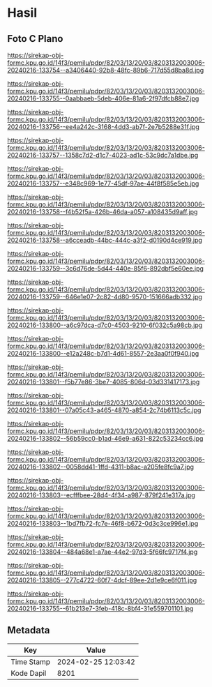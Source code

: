 # Hasil

## Foto C Plano

https://sirekap-obj-formc.kpu.go.id/14f3/pemilu/pdpr/82/03/13/20/03/8203132003006-20240216-133754--a3406440-92b8-48fc-89b6-717d55d8ba8d.jpg

https://sirekap-obj-formc.kpu.go.id/14f3/pemilu/pdpr/82/03/13/20/03/8203132003006-20240216-133755--0aabbaeb-5deb-406e-81a6-2f97dfcb88e7.jpg

https://sirekap-obj-formc.kpu.go.id/14f3/pemilu/pdpr/82/03/13/20/03/8203132003006-20240216-133756--ee4a242c-3168-4dd3-ab7f-2e7b5288e31f.jpg

https://sirekap-obj-formc.kpu.go.id/14f3/pemilu/pdpr/82/03/13/20/03/8203132003006-20240216-133757--1358c7d2-d1c7-4023-ad1c-53c9dc7a1dbe.jpg

https://sirekap-obj-formc.kpu.go.id/14f3/pemilu/pdpr/82/03/13/20/03/8203132003006-20240216-133757--e348c969-1e77-45df-97ae-44f8f585e5eb.jpg

https://sirekap-obj-formc.kpu.go.id/14f3/pemilu/pdpr/82/03/13/20/03/8203132003006-20240216-133758--f4b52f5a-426b-46da-a057-a108435d9aff.jpg

https://sirekap-obj-formc.kpu.go.id/14f3/pemilu/pdpr/82/03/13/20/03/8203132003006-20240216-133758--a6cceadb-44bc-444c-a3f2-d0190d4ce919.jpg

https://sirekap-obj-formc.kpu.go.id/14f3/pemilu/pdpr/82/03/13/20/03/8203132003006-20240216-133759--3c6d76de-5d44-440e-85f6-892dbf5e60ee.jpg

https://sirekap-obj-formc.kpu.go.id/14f3/pemilu/pdpr/82/03/13/20/03/8203132003006-20240216-133759--646e1e07-2c82-4d80-9570-151666adb332.jpg

https://sirekap-obj-formc.kpu.go.id/14f3/pemilu/pdpr/82/03/13/20/03/8203132003006-20240216-133800--a6c97dca-d7c0-4503-9210-6f032c5a98cb.jpg

https://sirekap-obj-formc.kpu.go.id/14f3/pemilu/pdpr/82/03/13/20/03/8203132003006-20240216-133800--e12a248c-b7d1-4d61-8557-2e3aa0f0f940.jpg

https://sirekap-obj-formc.kpu.go.id/14f3/pemilu/pdpr/82/03/13/20/03/8203132003006-20240216-133801--f5b77e86-3be7-4085-806d-03d331417173.jpg

https://sirekap-obj-formc.kpu.go.id/14f3/pemilu/pdpr/82/03/13/20/03/8203132003006-20240216-133801--07a05c43-a465-4870-a854-2c74b6113c5c.jpg

https://sirekap-obj-formc.kpu.go.id/14f3/pemilu/pdpr/82/03/13/20/03/8203132003006-20240216-133802--56b59cc0-b1ad-46e9-a631-822c53234cc6.jpg

https://sirekap-obj-formc.kpu.go.id/14f3/pemilu/pdpr/82/03/13/20/03/8203132003006-20240216-133802--0058dd41-1ffd-4311-b8ac-a205fe8fc9a7.jpg

https://sirekap-obj-formc.kpu.go.id/14f3/pemilu/pdpr/82/03/13/20/03/8203132003006-20240216-133803--ecfffbee-28d4-4f34-a987-879f241e317a.jpg

https://sirekap-obj-formc.kpu.go.id/14f3/pemilu/pdpr/82/03/13/20/03/8203132003006-20240216-133803--1bd7fb72-fc7e-46f8-b672-0d3c3ce996e1.jpg

https://sirekap-obj-formc.kpu.go.id/14f3/pemilu/pdpr/82/03/13/20/03/8203132003006-20240216-133804--484a68e1-a7ae-44e2-97d3-5f66fc9717f4.jpg

https://sirekap-obj-formc.kpu.go.id/14f3/pemilu/pdpr/82/03/13/20/03/8203132003006-20240216-133805--277c4722-60f7-4dcf-89ee-2d1e9ce6f011.jpg

https://sirekap-obj-formc.kpu.go.id/14f3/pemilu/pdpr/82/03/13/20/03/8203132003006-20240216-133755--61b213e7-3feb-418c-8bf4-31e559701101.jpg


## Metadata

| Key        | Value               |
| ---------- | ------------------- |
| Time Stamp | 2024-02-25 12:03:42 |
| Kode Dapil | 8201                |



